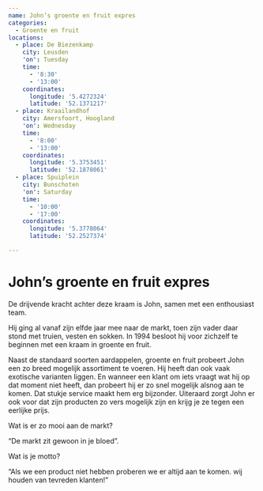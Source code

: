 ```yaml
---
name: John’s groente en fruit expres
categories:
  - Groente en fruit
locations:
  - place: De Biezenkamp
    city: Leusden
    'on': Tuesday
    time:
      - '8:30'
      - '13:00'
    coordinates:
      longitude: '5.4272324'
      latitude: '52.1371217'
  - place: Kraailandhof
    city: Amersfoort, Hoogland
    'on': Wednesday
    time:
      - '8:00'
      - '13:00'
    coordinates:
      longitude: '5.3753451'
      latitude: '52.1878061'
  - place: Spuiplein
    city: Bunschoten
    'on': Saturday
    time:
      - '10:00'
      - '17:00'
    coordinates:
      longitude: '5.3778064'
      latitude: '52.2527374'

---
```


# John’s groente en fruit expres

De drijvende kracht achter deze kraam is John, samen met een enthousiast team.

Hij ging al vanaf zijn elfde jaar mee naar de markt, toen zijn vader daar stond met truien, vesten en sokken. In 1994 besloot hij voor zichzelf te beginnen met een kraam in groente en fruit.

Naast de standaard soorten aardappelen, groente en fruit probeert John een zo breed mogelijk assortiment te voeren. Hij heeft dan ook vaak exotische varianten liggen. En wanneer een klant om iets vraagt wat hij op dat moment niet heeft, dan probeert hij er zo snel mogelijk alsnog aan te komen. Dat stukje service maakt hem erg bijzonder. Uiteraard zorgt John er ook voor dat zijn producten zo vers mogelijk zijn en krijg je ze tegen een eerlijke prijs.

Wat is er zo mooi aan de markt?

“De markt zit gewoon in je bloed”.

Wat is je motto?

“Als we een product niet hebben proberen we er altijd aan te komen. wij houden van tevreden klanten!”